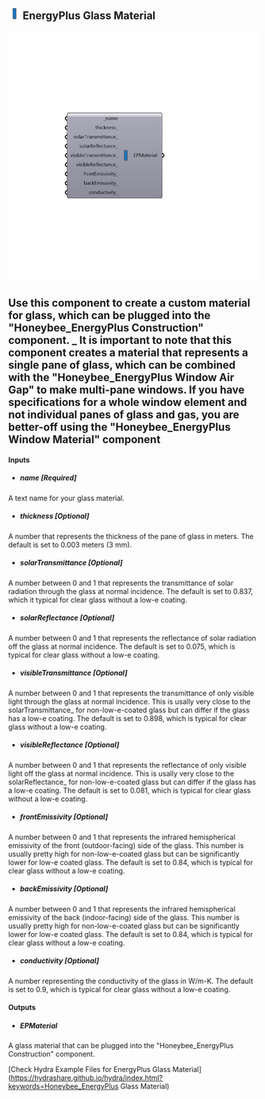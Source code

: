 ## ![](../../images/icons/EnergyPlus_Glass_Material.png) EnergyPlus Glass Material

![](../../images/components/EnergyPlus_Glass_Material.png)

Use this component to create a custom material for glass, which can be plugged into the "Honeybee_EnergyPlus Construction" component.
 _
 It is important to note that this component creates a material that represents a single pane of glass, which can be combined with the "Honeybee_EnergyPlus Window Air Gap" to make multi-pane windows.  If you have specifications for a whole window element and not individual panes of glass and gas, you are better-off using the "Honeybee_EnergyPlus Window Material" component
 -
 

#### Inputs
* ##### name [Required]
A text name for your glass material.
* ##### thickness [Optional]
A number that represents the thickness of the pane of glass in meters.  The default is set to 0.003 meters (3 mm).
* ##### solarTransmittance [Optional]
A number between 0 and 1 that represents the transmittance of solar radiation through the glass at normal incidence.  The default is set to 0.837, which it typical for clear glass without a low-e coating.
* ##### solarReflectance [Optional]
A number between 0 and 1 that represents the reflectance of solar radiation off the glass at normal incidence.  The default is set to 0.075, which is typical for clear glass without a low-e coating.
* ##### visibleTransmittance [Optional]
A number between 0 and 1 that represents the transmittance of only visible light through the glass at normal incidence.  This is usally very close to the solarTransmittance_ for non-low-e-coated glass but can differ if the glass has a low-e coating. The default is set to 0.898, which is typical for clear glass without a low-e coating.
* ##### visibleReflectance [Optional]
A number between 0 and 1 that represents the reflectance of only visible light off the glass at normal incidence.  This is usally very close to the solarReflectance_ for non-low-e-coated glass but can differ if the glass has a low-e coating. The default is set to 0.081, which is typical for clear glass without a low-e coating.
* ##### frontEmissivity [Optional]
A number between 0 and 1 that represents the infrared hemispherical emissivity of the front (outdoor-facing) side of the glass.  This number is usually pretty high for non-low-e-coated glass but can be significantly lower for low-e coated glass.  The default is set to 0.84, which is typical for clear glass without a low-e coating.
* ##### backEmissivity [Optional]
A number between 0 and 1 that represents the infrared hemispherical emissivity of the back (indoor-facing) side of the glass.  This number is usually pretty high for non-low-e-coated glass but can be significantly lower for low-e coated glass.  The default is set to 0.84, which is typical for clear glass without a low-e coating.
* ##### conductivity [Optional]
A number representing the conductivity of the glass in W/m-K. The default is set to 0.9, which is typical for clear glass without a low-e coating.

#### Outputs
* ##### EPMaterial
A glass material that can be plugged into the "Honeybee_EnergyPlus Construction" component.


[Check Hydra Example Files for EnergyPlus Glass Material](https://hydrashare.github.io/hydra/index.html?keywords=Honeybee_EnergyPlus Glass Material)